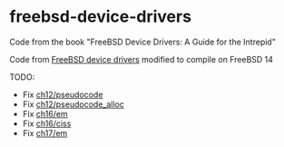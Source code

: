 # freebsd-device-drivers
Code from the book "FreeBSD Device Drivers: A Guide for the Intrepid"

Code from [FreeBSD device drivers](https://nostarch.com/bsddrivers.htm) modified to compile on FreeBSD 14

TODO:
- Fix [ch12/pseudocode](ch12/pseudocode)
- Fix [ch12/pseudocode_alloc](ch12/pseudocode_alloc)
- Fix [ch16/em](ch16/em)
- Fix [ch16/ciss](ch16/ciss)
- Fix [ch17/em](ch17/em)
